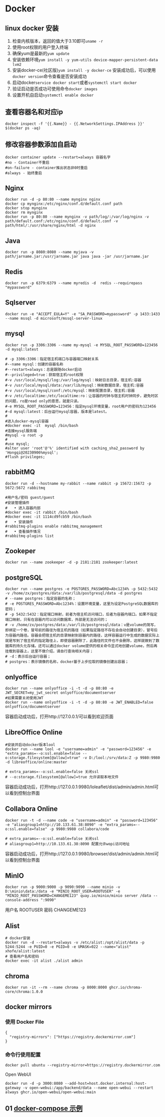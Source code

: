 # Docker

## linux docker 安装
1. 检查内核版本，返回的值大于3.10即可`uname -r`
2. 使用root权限的用户登入终端
3. 确保yum是最新的`yum update`
4. 安装依赖环境`yum install -y yum-utils device-mapper-persistent-data lvm2`
5. 安装docker-ce(社区版)`yum install -y docker-ce`  安装成功后，可以使用`docker version`命令查看是否安装成功
6. 启动docker`service docker start`或者`systemctl start docker`
7. 验证启动是否成功可使用命令`docker images`
8. 设置开机自启动`systemctl enable docker`

## 查看容器名和对应ip
```shell
docker inspect -f '{{.Name}} - {{.NetworkSettings.IPAddress }}' $(docker ps -aq)
```

## 修改容器参数添加自启动
```shell
docker container update --restart=always 容器名字
#no - Container不重启
#on-failure - container推出状态非0时重启
#always - 始终重启
```

## Nginx
```shell
docker run -d -p 80:80 --name mynginx nginx
docker cp mynginx:/etc/nginx/conf.d/default.conf path
docker stop mynginx
docker rm mynginx
docker run -p 80:80 --name mynginx -v path/log/:/var/log/nginx -v path/default.conf:/etc/nginx/conf.d/default.conf -v path/html/:/usr/share/nginx/html -d nginx
```

## Java
```shell
docker run -p 8080:8080 --name myjava -v path/jarname.jar:/usr/jarname.jar java java -jar /usr/jarname.jar
```

## Redis
```shell
docker run -p 6379:6379 --name myredis -d  redis --requirepass "mypassword"
```

## Sqlserver
```shell
docker run -e "ACCEPT_EULA=Y" -e "SA_PASSWORD=mypassword" -p 1433:1433 --name mssql -d microsoft/mssql-server-linux
```

## mysql
```shell
docker run -p 3306:3306 --name my-mysql -e MYSQL_ROOT_PASSWORD=123456 -d mysql:latest

# -p 3306:3306：指定宿主机端口与容器端口映射关系
#--name mysql：创建的容器名称
#--restart=always：总是跟随docker启动
#--privileged=true：获取宿主机root权限
#-v /usr/local/mysql/log:/var/log/mysql：映射日志目录，宿主机:容器
#-v /usr/local/mysql/data:/var/lib/mysql：映射数据目录，宿主机:容器
#-v /usr/local/mysql/conf:/etc/mysql：映射配置目录，宿主机:容器
#-v /etc/localtime:/etc/localtime:ro：让容器的时钟与宿主机时钟同步，避免时区的问题，ro是read only的意思，就是只读。
#-e MYSQL_ROOT_PASSWORD=123456：指定mysql环境变量，root用户的密码为123456
#-d mysql:latest：后台运行mysql容器，版本是latest。
#
#进入docker-mysql容器
#docker exec -it  mysql /bin/bash
#连接mysql服务端
#mysql -u root -p
#
#use mysql;
#alter user 'root'@'%' identified with caching_sha2_password by 'Hongqi@20230906%mysql';
#flush privileges;
```

## rabbitMQ
```shell
docker run -d --hostname my-rabbit --name rabbit -p 15672:15672 -p 5672:5672 rabbitmq

#用户名/密码 guest/guest
#安装管理插件
#	• 进入容器内部
#docker exec -it rabbit /bin/bash
#docker exec -it 1114cd9fcb59 /bin/bash
#	• 安装插件
#rabbitmq-plugins enable rabbitmq_management
#	• 查看插件情况
#rabbitmq-plugins list
```

## Zookeper
```shell
docker run --name zookeeper -d -p 2181:2181 zookeeper:latest
```


## postgreSQL
```shell
docker run --name postgres -e POSTGRES_PASSWORD=Abc1234% -p 5432:5432 -v /home/zx/postgres/data:/var/lib/postgresql/data -d postgres
# --name postgres：指定容器的名称；
# -e POSTGRES_PASSWORD=Abc1234%：设置环境变量，这里为设定PostgreSQL数据库的密码；
# -p 5432:5432：指定端口映射，前者为宿主机访问端口，后者为容器内端口。如果不指定端口映射，只有在容器内可以访问数据库，外部是无法访问的；
# -v /home/zx/postgres/data:/var/lib/postgresql/data：v是volume的简写，即绑定一个卷，冒号前的路径为宿主机的路径（如果指定路径不存在会自动创建目录），冒号后为容器内路径。容器会把宿主机的目录映射到容器内的路径，这样容器运行中生成的数据实际上就是写到了宿主机的指定路径上，即使容器删除了，此路径的文件也不会删除，这样就做到了数据库的持久化存储。还可以通过docker volume提供的相关命令显式地创建volume，然后再挂载到容器上，这里不做介绍，请自行查询相关内容；
# -d：表示后台运行容器；
# postgres：表示镜像的名称，docker基于上步拉取的镜像创建出容器；
```

## onlyoffice
```shell
docker run --name onlyoffice -i -t -d -p 80:80 -e JWT_SECRET=my_jwt_secret onlyoffice/documentserver
#如果需要关闭使用JWT
docker run --name onlyoffice -i -t -d -p 80:80 -e JWT_ENABLED=false onlyoffice/documentserver
```
容器启动成功后，打开http://127.0.0.1/可以看到欢迎页面

## LibreOffice Online
```shell
#安装并启动docker版本lool
docker run --name lool -e "username=admin" -e "password=123456" -e "extra_params=--o:ssl.enable=false --o:storage.filesystem[@allow]=true" -v D:/lool:/srv/data:Z -p 9980:9980 -d libreoffice/online:master

# extra_params=--o:ssl.enable=false 关闭ssl
# --o:storage.filesystem[@allow]=true 允许读取本地文件
```
容器启动成功后，打开http://127.0.0.1:9980/loleaflet/dist/admin/admin.html可以看到控制台界面

## Collabora Online
```shell
docker run -t -d --name code -e "username=admin" -e "password=123456" -e "aliasgroup1=http://10.133.61.38:8090" -e "extra_params=--o:ssl.enable=false" -p 9980:9980 collabora/code

# extra_params=--o:ssl.enable=false 关闭ssl
# aliasgroup1=http://10.133.61.38:8090 配置允许wopi访问地址
```
容器启动成功后，打开http://127.0.0.1:9980/browser/dist/admin/admin.html可以看到控制台界面

## MinIO
```shell
docker run -p 9000:9000 -p 9090:9090 --name minio -v D:\minio\data:/data -e "MINIO_ROOT_USER=ROOTUSER" -e "MINIO_ROOT_PASSWORD=CHANGEME123" quay.io/minio/minio server /data --console-address ":9090"
```
用户名 ROOTUSER 密码 CHANGEME123


## Alist
```shell
# docker安装
docker run -d --restart=always -v /etc/alist:/opt/alist/data -p 5244:5244 -e PUID=0 -e PGID=0 -e UMASK=022 --name="alist" xhofe/alist:latest
# 查看用户名和密码
docker exec -it alist ./alist admin
```

## chroma
```shell
docker run -it --rm --name chroma -p 8000:8000 ghcr.io/chroma-core/chroma:1.0.0
```

## docker mirrors
### 使用 Docker File
```shell
{
  "registry-mirrors": ["https://registry.dockermirror.com"]
}
```
### 命令行使用配置
```shell
docker pull ubuntu --registry-mirror=https://registry.dockermirror.com
```

Open WebUI
```shell
docker run -d -p 3000:8080 --add-host=host.docker.internal:host-gateway -v open-webui:/app/backend/data --name open-webui --restart always ghcr.io/open-webui/open-webui:main
```

## 01 [docker-compose 示例](docker-compose%2FREADME.md)